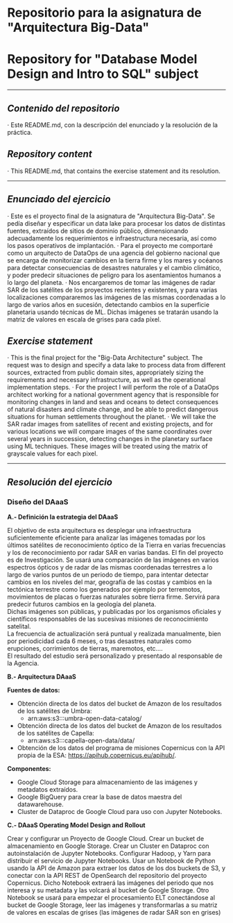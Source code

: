 # Repositorio para la asignatura de "Arquitectura Big-Data"
# Repository for "Database Model Design and Intro to SQL" subject
---
## *Contenido del repositorio*  
· Este README.md, con la descripción del enunciado y la resolución de la práctica.

## *Repository content*  
· This README.md, that contains the exercise statement and its resolution.

---  

## *Enunciado del ejercicio*
· Este es el proyecto final de la asignatura de "Arquitectura Big-Data". Se pedía diseñar y especificar un data lake para procesar los datos de distintas fuentes, extraídos de sitios de dominio público, dimensionando adecuadamente los requerimientos e infraestructura necesaria, así como los pasos operativos de implantación.
· Para el proyecto me comportaré como un arquitecto de DataOps de una agencia del gobierno nacional que se encarga de monitorizar cambios en la tierra firme y los mares y océanos para detectar consecuencias de desastres naturales y el cambio climático, y poder predecir situaciones de peligro para los asentamientos humanos a lo largo del planeta.
· Nos encargaremos de tomar las imágenes de radar SAR de los satélites de los proyectos recientes y existentes, y para varias localizaciones compararemos las imágenes de las mismas coordenadas a lo largo de varios años en sucesión, detectando cambios en la superficie planetaria usando técnicas de ML. Dichas imágenes se tratarán usando la matriz de valores en escala de grises para cada píxel.


## *Exercise statement*  
· This is the final project for the "Big-Data Architecture" subject. The request was to design and specify a data lake to process data from different sources, extracted from public domain sites, appropriately sizing the requirements and necessary infrastructure, as well as the operational implementation steps.
· For the project I will perform the role of a DataOps architect working for a national government agency that is responsible for monitoring changes in land and seas and oceans to detect consequences of natural disasters and climate change, and be able to predict dangerous situations for human settlements throughout the planet.
· We will take the SAR radar images from satellites of recent and existing projects, and for various locations we will compare images of the same coordinates over several years in succession, detecting changes in the planetary surface using ML techniques. These images will be treated using the matrix of grayscale values ​​for each pixel.  

---  

## *Resolución del ejercicio*  
### **Diseño del DAaaS**  

**A.- Definición la estrategia del DAaaS**  

El objetivo de esta arquitectura es desplegar una infraestructura suficientemente eficiente para analizar las imágenes tomadas por los últimos satélites de reconocimiento óptico de la Tierra en varias frecuencias y los de reconocimiento por radar SAR en varias bandas. El fin del proyecto es de Investigación. Se usará una comparación de las imágenes en varios espectros ópticos y de radar de las mismas coordenadas terrestres a lo largo de varios puntos de un periodo de tiempo, para intentar detectar cambios en los niveles del mar, geografía de las costas y cambios en la tectónica terrestre como los generados por  ejemplo por terremotos, movimientos de placas o fuerzas naturales sobre tierra firme. Servirá para predecir futuros cambios en la geología del planeta.  
Dichas imágenes son públicas, y publicadas por los organismos oficiales y científicos responsables de las sucesivas misiones de reconocimiento satelital.  
La frecuencia de actualización será puntual y realizada manualmente, bien por periodicidad cada 6 meses, o tras desastres naturales como erupciones, corrimientos de tierras, maremotos, etc….  
El resultado del estudio será personalizado y presentado al responsable de la Agencia.

**B.- Arquitectura DAaaS**  

**Fuentes de datos:**
- Obtención directa de los datos del bucket de Amazon de los resultados de los satélites de Umbra:  
    - arn:aws:s3:::umbra-open-data-catalog/
- Obtención directa de los datos del bucket de Amazon de los resultados de los satélites de Capella:  
    - arn:aws:s3:::capella-open-data/data/
- Obtención de los datos del programa de misiones Copernicus con la API propia de la ESA: https://apihub.copernicus.eu/apihub/.
  
  
**Componentes:**  
- Google Cloud Storage para almacenamiento de las imágenes y metadatos extraídos.
- Google BigQuery para crear la base de datos maestra del datawarehouse.
- Cluster de Dataproc de Google Cloud para uso con Jupyter Notebooks.
  
**C.- DAaaS Operating Model Design and Rollout**  

Crear y configurar un Proyecto de Google Cloud.
Crear un bucket de almacenamiento en Google Storage.
Crear un Cluster en Dataproc con autoinstalación de Jupyter Notebooks.
Configurar Hadoop, y Yarn para distribuir el servicio de Jupyter Notebooks.
Usar un Notebook de Python usando la API de Amazon para extraer los datos de los dos buckets de S3, y conectar con la API REST  de OpenSearch del repositorio del proyecto Copernicus. Dicho Notebook extraerá las imágenes del periodo que nos interesa y su metadata y las volcará al bucket de Google Storage.
Otro Notebook se usará para empezar el procesamiento ELT conectándose al bucket de Google Storage, leer las imágenes y transformarlas a su matriz de valores en escalas de grises (las imágenes de radar SAR son en grises)
